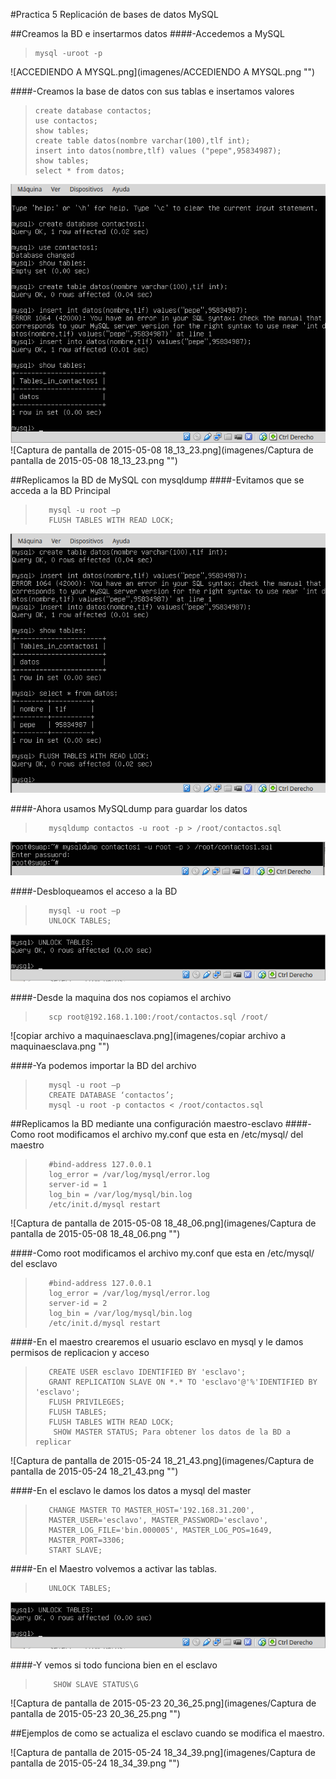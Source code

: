 ﻿#Practica 5 Replicación de bases de datos MySQL

##Creamos la BD e insertarmos datos
####-Accedemos a MySQL
>     mysql -uroot -p
![ACCEDIENDO A MYSQL.png](imagenes/ACCEDIENDO A MYSQL.png "")

####-Creamos la base de datos con sus tablas e insertamos valores
>     create database contactos;
>     use contactos;
>     show tables;
>     create table datos(nombre varchar(100),tlf int);
>     insert into datos(nombre,tlf) values ("pepe",95834987);
>     show tables;
>     select * from datos;
![CREACIONBD.png](imagenes/CREACIONBD.png "")
![Captura de pantalla de 2015-05-08 18_13_23.png](imagenes/Captura de pantalla de 2015-05-08 18_13_23.png "")

##Replicamos la BD de MySQL con mysqldump
####-Evitamos que se acceda a la BD Principal

>        mysql -u root –p
>        FLUSH TABLES WITH READ LOCK;
![bloqueo.png](imagenes/bloqueo.png "")

####-Ahora usamos MySQLdump para guardar los datos
>        mysqldump contactos -u root -p > /root/contactos.sql
![mysqldump.png](imagenes/mysqldump.png "")

####-Desbloqueamos el acceso a la BD 
>        mysql -u root –p
>        UNLOCK TABLES;
![desbloqueo.png](imagenes/desbloqueo.png "")

####-Desde la maquina dos nos copiamos el archivo

>        scp root@192.168.1.100:/root/contactos.sql /root/
![copiar archivo a maquinaesclava.png](imagenes/copiar archivo a maquinaesclava.png "")

####-Ya podemos importar la BD del archivo
>        mysql -u root –p
>        CREATE DATABASE ‘contactos’;
>        mysql -u root -p contactos < /root/contactos.sql


##Replicamos la BD mediante una configuración maestro-esclavo
####-Como root modificamos el archivo my.conf que esta en /etc/mysql/ del maestro

>        #bind-address 127.0.0.1
>        log_error = /var/log/mysql/error.log
>        server-id = 1
>        log_bin = /var/log/mysql/bin.log
>        /etc/init.d/mysql restart
![Captura de pantalla de 2015-05-08 18_48_06.png](imagenes/Captura de pantalla de 2015-05-08 18_48_06.png "")

####-Como root modificamos el archivo my.conf que esta en /etc/mysql/ del esclavo
>        #bind-address 127.0.0.1
>        log_error = /var/log/mysql/error.log
>        server-id = 2
>        log_bin = /var/log/mysql/bin.log
>        /etc/init.d/mysql restart


####-En el maestro crearemos el usuario esclavo en mysql y le damos permisos  de replicacion y acceso
>        CREATE USER esclavo IDENTIFIED BY 'esclavo';
>        GRANT REPLICATION SLAVE ON *.* TO 'esclavo'@'%'IDENTIFIED BY 'esclavo';
>        FLUSH PRIVILEGES;
>        FLUSH TABLES;
>        FLUSH TABLES WITH READ LOCK;
>         SHOW MASTER STATUS; Para obtener los datos de la BD a replicar
![Captura de pantalla de 2015-05-24 18_21_43.png](imagenes/Captura de pantalla de 2015-05-24 18_21_43.png "")

####-En el esclavo le damos los datos a mysql del master

>        CHANGE MASTER TO MASTER_HOST='192.168.31.200',
>        MASTER_USER='esclavo', MASTER_PASSWORD='esclavo',
>        MASTER_LOG_FILE='bin.000005', MASTER_LOG_POS=1649,
>        MASTER_PORT=3306;
>        START SLAVE;

####-En el Maestro volvemos a activar las tablas.

>        UNLOCK TABLES;

![desbloqueo.png](imagenes/desbloqueo.png "")

####-Y vemos si todo funciona bien en el esclavo
>         SHOW SLAVE STATUS\G 
![Captura de pantalla de 2015-05-23 20_36_25.png](imagenes/Captura de pantalla de 2015-05-23 20_36_25.png "")

##Ejemplos de como se actualiza el esclavo cuando se modifica el maestro.

![Captura de pantalla de 2015-05-24 18_34_39.png](imagenes/Captura de pantalla de 2015-05-24 18_34_39.png "")

